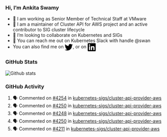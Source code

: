 ### Hi, I’m Ankita Swamy

- 💼 I am working as Senior Member of Technical Staff at VMware
- 👀 I am a maintainer of Cluster API for AWS project and an active contributor to SIG cluster lifecycle
- 💞️ I’m looking to collaborate on Kubernetes and SIGs
- 💬 You can reach me out on Kubernetes Slack with handle @swan
- You can also find me on <a href="https://twitter.com/SwamyAnkita" target="blank"><img align="center" src="https://raw.githubusercontent.com/Ankitasw/Ankitasw/master/svg/twitter.svg" alt="Ankitasw" height="25" width="25" color="#1DA1f2" /></a>, or on <a href="https://www.linkedin.com/in/Ankitaswamy/" target="blank"><img align="center" src="https://raw.githubusercontent.com/Ankitasw/Ankitasw/master/svg/linkedin.svg" alt="Ankitasw" height="25" width="25" /></a>

### GitHub Stats
![Github stats](https://github-readme-stats.vercel.app/api?username=Ankitasw&count_private=true&show_icons=true&theme=tokyonight)

### GitHub Activity 
<!--START_SECTION:activity-->
1. 🗣 Commented on [#4254](https://github.com/kubernetes-sigs/cluster-api-provider-aws/issues/4254) in [kubernetes-sigs/cluster-api-provider-aws](https://github.com/kubernetes-sigs/cluster-api-provider-aws)
2. 🗣 Commented on [#4250](https://github.com/kubernetes-sigs/cluster-api-provider-aws/issues/4250) in [kubernetes-sigs/cluster-api-provider-aws](https://github.com/kubernetes-sigs/cluster-api-provider-aws)
3. 🗣 Commented on [#4248](https://github.com/kubernetes-sigs/cluster-api-provider-aws/issues/4248) in [kubernetes-sigs/cluster-api-provider-aws](https://github.com/kubernetes-sigs/cluster-api-provider-aws)
4. 🗣 Commented on [#4250](https://github.com/kubernetes-sigs/cluster-api-provider-aws/issues/4250) in [kubernetes-sigs/cluster-api-provider-aws](https://github.com/kubernetes-sigs/cluster-api-provider-aws)
5. 🗣 Commented on [#4211](https://github.com/kubernetes-sigs/cluster-api-provider-aws/issues/4211) in [kubernetes-sigs/cluster-api-provider-aws](https://github.com/kubernetes-sigs/cluster-api-provider-aws)
<!--END_SECTION:activity-->
